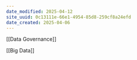 ```yaml
---
date_modified: 2025-04-12
site_uuid: 0c13111e-66e1-4954-85d8-259cf8a24efd
date_created: 2025-04-06
---
```


[[Data Governance]]

[[Big Data]]